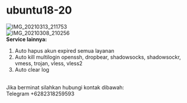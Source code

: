 # ubuntu18-20
![IMG_20210313_211753](https://user-images.githubusercontent.com/56117745/111033018-c521cf00-8441-11eb-8e3e-f4652b000a2c.jpg)
<br>
![IMG_20210308_210256](https://user-images.githubusercontent.com/56117745/110336927-ee181d80-8057-11eb-823c-5a7fcce2692c.jpg)
<br>
**Service lainnya:**
1. Auto hapus akun expired semua layanan
2. Auto kill multilogin openssh, dropbear, shadowsocks, shadowsockr, vmess, trojan, vless, vless2
3. Auto clear log
<br>
Jika berminat silahkan hubungi kontak dibawah:
<br>
Telegram +6282318259593
